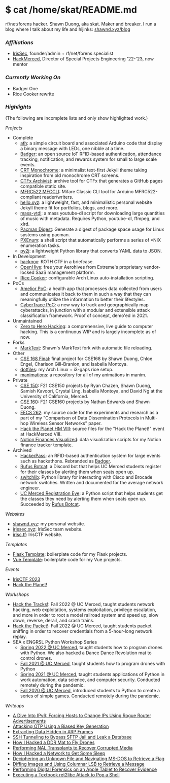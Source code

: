 # $ cat /home/skat/README.md

rf/net/forens hacker. Shawn Duong, aka skat. Maker and breaker. I run a blog where I talk about my life and hijinks: [shawnd.xyz/blog](https://shawnd.xyz/blog)

### *Affiliations*

- [IrisSec](https://irissec.xyz/), founder/admin + rf/net/forens specialist
- [HackMerced](https://hackmerced.com/), Director of Special Projects Engineering '22-'23, now mentor

### *Currently Working On*

- Badger One
- Rice Cooker rewrite

### *Highlights*

(The following are incomplete lists and only show highlighted work.)

*Projects*
- Complete
  - [ath](https://github.com/shawnduong/ath): a simple circuit board and associated Arduino code that display a binary message with LEDs, one nibble at a time.
  - [Badger](https://badger.shawnd.xyz/): an open source IoT RFID-based authentication, attendance tracking, notification, and rewards system for small to large scale events.
  - [CRT Monochrome](https://github.com/shawnduong/crt-monochrome): a minimalist text-first Jekyll theme taking inspiration from old monochrome CRT screens.
  - [CTFx Archivist](https://github.com/shawnduong/ctfx-archivist): archive tool for CTFx that generates a GitHub pages compatible static site.
  - [MFRC522 MFCCLI](https://github.com/shawnduong/mfrc522-mfccli): Mifare Classic CLI tool for Arduino MFRC522-compliant reader/writers.
  - [hello.xyz](https://github.com/shawnduong/hello.xyz): a lightweight, fast, and minimalistic personal website Jekyll theme fit for portfolios, blogs, and more.
  - [mass-ytdl](https://github.com/shawnduong/mass-ytdl): a mass youtube-dl script for downloading large quantities of music with metadata. Requires Python, youtube-dl, ffmpeg, and xlrd.
  - [Pacman Digest](https://github.com/shawnduong/pacman-digest): Generate a digest of package space usage for Linux systems using pacman.
  - [PXEnum](https://github.com/shawnduong/PXEnum): a shell script that automatically performs a series of *NIX enumeration tasks.
  - [py2j](https://github.com/shawnduong/py2j): a lightweight Python library that converts YAML data to JSON.
- In Development
  - [hacknox](https://github.com/shawnduong/hacknox): KOTH CTF in a briefcase.
  - [OpenHive](https://github.com/shawnduong/openhive): free your Aerohives from Extreme's proprietary vendor-locked SaaS management platform.
  - [Rice Cooker](https://github.com/shawnduong/rice-cooker): configurable Arch Linux auto-installation scripting.
- PoCs
  - [Amelior PoC](https://github.com/shawnduong/amelior-poc): a health app that processes data collected from users and communicates it back to them in such a way that they can meaningfully utilize the information to better their lifestyles.
  - [CyberTrace PoC](https://github.com/shawnduong/CyberTrace-poc): a new way to track and geographically map cyberattacks, in junction with a modular and extensible attack classification framework. Proof of concept, demo'ed in 2021.
- Unmaintained
  - [Zero to Hero Hacking](https://github.com/shawnduong/zero-to-hero-hacking): a comprehensive, live guide to computer hacking. This is a continuous WIP and is largely incomplete as of now.
- Forks
  - [MarkText](https://github.com/shawnduong/marktext): Shawn's MarkText fork with automatic file reloading.
- Other
  - [CSE 168 Final](https://github.com/shawnduong/cse168-final): final project for CSE168 by Shawn Duong, Chloe Engel, Charison Gill-Branion, and Isabella Montoya.
  - [dotfiles](https://github.com/shawnduong/dotfiles): my Arch Linux + i3-gaps rice setup.
  - [manimations](https://github.com/shawnduong/manimations): a repository for all of my animations in manim.
- Private
  - [CSE 150](https://github.com/shawnduong/CSE150): F21 CSE150 projects by Ryan Chazen, Shawn Duong, Samish Kavoori, Crystal Ling, Isabella Montoya, and David Ng at the University of California, Merced.
  - [CSE 160](https://github.com/shawnduong/CSE160): F21 CSE160 projects by Nathan Edwards and Shawn Duong.
  - [EECS 262](https://github.com/shawnduong/eecs262): my source code for the experiments and research as a part of my "Comparison of Data Dissemination Protocols in Multi-hop Wireless Sensor Networks" paper.
  - [Hack the Planet HM VIII](https://github.com/shawnduong/Hack-the-Planet-hm8): source files for the "Hack the Planet!" event at HackMerced VIII.
  - [Notion Finances Visualized](https://github.com/shawnduong/notion-finances-visualized): data visualization scripts for my Notion finance tracker template.
- Archived
  - [HackerPass](https://github.com/shawnduong/HackerPass): an RFID-based authentication system for large events such as hackathons. Rebranded as [Badger](https://badger.shawnd.xyz/).
  - [Rufus Botcat](https://github.com/shawnduong/rufus-botcat): a Discord bot that helps UC Merced students register for their classes by alerting them when seats open up.
  - [switchlib](https://github.com/shawnduong/switchlib): Python library for interacting with Cisco and Brocade network switches. Written and documented for the average network engineer.
  - [UC Merced Registration Eye](https://github.com/shawnduong/UCM-RegE): a Python script that helps students get the classes they need by alerting them when seats open up. Succeeded by [Rufus Botcat](https://github.com/shawnduong/rufus-botcat).

*Websites*
- [shawnd.xyz](https://shawnd.xyz/): my personal website.
- [irissec.xyz](https://irissec.xyz/): IrisSec team website.
- [irisc.tf](https://irisc.tf/): IrisCTF website.

*Templates*
- [Flask Template](https://github.com/shawnduong/flask-template): boilerplate code for my Flask projects.
- [Vue Template](https://github.com/shawnduong/vue-template): boilerplate code for my Vue projects.

*Events*
- [IrisCTF 2023](https://2023.irisc.tf/)
- [Hack the Planet!](https://hacktheplanet.shawnd.xyz/)

*Workshops*
- [Hack the Tracks!](https://github.com/shawnduong/Hack-the-Tracks): Fall 2022 @ UC Merced, taught students network hacking, web exploitation, systems exploitation, privilege escalation, and more in order to root a model railroad system and speed up, slow down, reverse, derail, and crash trains.
- [Hack the Packet!](https://github.com/shawnduong/Hack-the-Packet): Fall 2022 @ UC Merced, taught students packet sniffing in order to recover credentials from a 5-hour-long network replay.
- SEA x ENGRSL Python Workshop Series
  - [Spring 2022 @ UC Merced](https://github.com/shawnduong/2022-Spring-SEA-x-ENGRSL-Python-Workshop-Series), taught students how to program drones with Python. We also hacked a Dance Dance Revolution mat to control drones.
  - [Fall 2021 @ UC Merced](https://github.com/shawnduong/2021-Fall-SEA-x-ENGRSL-Python-Workshop-Series), taught students how to program drones with Python
  - [Spring 2021 @ UC Merced](https://github.com/shawnduong/2021-Spring-UCM-ESL-Python-Workshop), taught students applications of Python in work automation, data science, and computer security. Conducted remotely during the pandemic.
  - [Fall 2020 @ UC Merced](https://github.com/shawnduong/2020-Fall-UCM-ESL-Python-Workshop), introduced students to Python to create a series of simple games. Conducted remotely during the pandemic.

*Writeups*
- [A Dive Into IPv6: Forcing Hosts to Change IPs Using Rogue Router Advertisements](https://shawnd.xyz/blog/2022-08-11/A-Dive-Into-IPv6-Forcing-Hosts-to-Change-IPs-Using-Rogue-Router-Advertisements)
- [Attacking OTP Using a Biased Key Generation](https://shawnd.xyz/blog/2022-08-04/Attacking-OTP-Using-a-Biased-Key-Generation)
- [Extracting Data Hidden in ARP Frames](https://shawnd.xyz/blog/2022-07-28/Extracting-Data-Hidden-in-ARP-Frames)
- [SSH Tunneling to Bypass SFTP Jail and Leak a Database](https://shawnd.xyz/blog/2022-07-21/SSH-Tunneling-to-Bypass-SFTP-Jail-and-Leak-a-Database)
- [How I Hacked a DDR Mat to Fly Drones](https://shawnd.xyz/blog/2022-04-14/How-I-Hacked-a-DDR-Mat-to-Fly-Drones)
- [Performing NAL Transplants to Recover Corrupted Media](https://shawnd.xyz/blog/2022-02-17/Performing-NAL-Transplants-to-Recover-Corrupted-Media)
- [How I Hacked a Network to Get Some Sleep](https://shawnd.xyz/blog/2022-02-10/How-I-Hacked-a-Network-to-Get-Some-Sleep)
- [Deciphering an Unknown File and Navigating MS-DOS to Retrieve a Flag](https://shawnd.xyz/blog/2021-08-19/Deciphering-an-Unknown-File-and-Navigating-MS-DOS-to-Retrieve-a-Flag)
- [Diffing Images and Using Columnar LSB to Retrieve a Message](https://shawnd.xyz/blog/2021-08-12/Diffing-Images-and-Using-Columnar-LSB-to-Retrieve-a-Message)
- [Performing Digital Forensics on an Apple Tablet to Recover Evidence](https://shawnd.xyz/blog/2021-08-05/Performing-Digital-Forensics-on-an-Apple-Tablet-to-Recover-Evidence)
- [Executing a Textbook ret2libc Attack to Pop a Shell](https://shawnd.xyz/blog/2021-07-15/Executing-a-Textbook-ret2libc-Attack-to-Pop-a-Shell)
